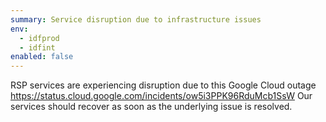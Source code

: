```yaml
---
summary: Service disruption due to infrastructure issues
env:
  - idfprod
  - idfint  
enabled: false
---
```


RSP services are experiencing disruption due to this Google Cloud outage https://status.cloud.google.com/incidents/ow5i3PPK96RduMcb1SsW
Our services should recover as soon as the underlying issue is resolved.  
